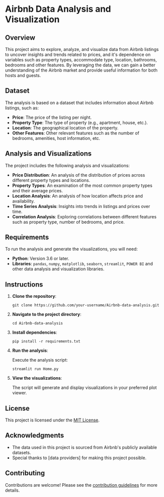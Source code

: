 # Airbnb Data Analysis and Visualization

## Overview

This project aims to explore, analyze, and visualize data from Airbnb listings to uncover insights and trends related to prices, and it's dependence on variables such as property types, accommodate type, location, bathrooms, bedrooms and other features. By leveraging the data, we can gain a better understanding of the Airbnb market and provide useful information for both hosts and guests.

## Dataset

The analysis is based on a dataset that includes information about Airbnb listings, such as:

- **Price**: The price of the listing per night.
- **Property Type**: The type of property (e.g., apartment, house, etc.).
- **Location**: The geographical location of the property.
- **Other Features**: Other relevant features such as the number of bedrooms, amenities, host information, etc.

## Analysis and Visualizations

The project includes the following analysis and visualizations:

- **Price Distribution**: An analysis of the distribution of prices across different property types and locations.
- **Property Types**: An examination of the most common property types and their average prices.
- **Location Analysis**: An analysis of how location affects price and availability.
- **Time Series Analysis**: Insights into trends in listings and prices over time.
- **Correlation Analysis**: Exploring correlations between different features such as property type, number of bedrooms, and price.

## Requirements

To run the analysis and generate the visualizations, you will need:

- **Python**: Version 3.6 or later.
- **Libraries**: `pandas`, `numpy`, `matplotlib`, `seaborn`, `streamlit`, `POWER BI` and other data analysis and visualization libraries.

## Instructions

1. **Clone the repository**:

    ```shell
    git clone https://github.com/your-username/Airbnb-data-analysis.git
    ```

2. **Navigate to the project directory**:

    ```shell
    cd Airbnb-data-analysis
    ```

3. **Install dependencies**:

    ```shell
    pip install -r requirements.txt
    ```

4. **Run the analysis**:

    Execute the analysis script:

    ```shell
    streamlit run Home.py
    ```

5. **View the visualizations**:

    The script will generate and display visualizations in your preferred plot viewer.

## License

This project is licensed under the [MIT License](LICENSE).

## Acknowledgments

- The data used in this project is sourced from Airbnb's publicly available datasets.
- Special thanks to [data providers] for making this project possible.

## Contributing

Contributions are welcome! Please see the [contribution guidelines](CONTRIBUTING.md) for more details.

